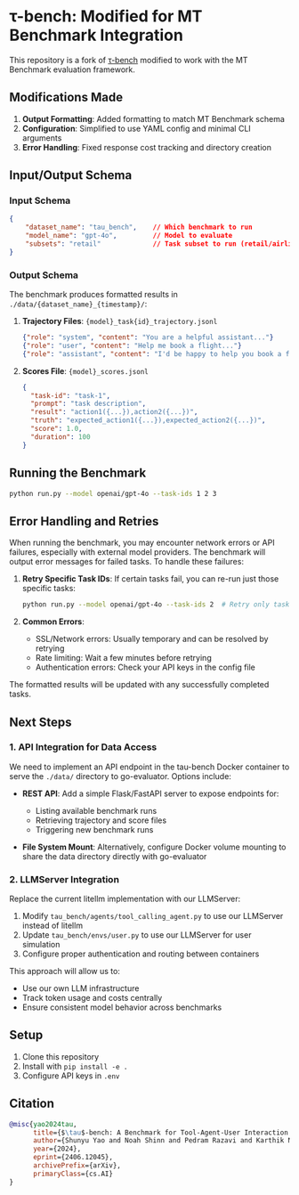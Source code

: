 # τ-bench: Modified for MT Benchmark Integration

This repository is a fork of [τ-bench](https://arxiv.org/abs/2406.12045) modified to work with the MT Benchmark evaluation framework.

## Modifications Made

1. **Output Formatting**: Added formatting to match MT Benchmark schema
2. **Configuration**: Simplified to use YAML config and minimal CLI arguments
3. **Error Handling**: Fixed response cost tracking and directory creation

## Input/Output Schema

### Input Schema
```json
{
    "dataset_name": "tau_bench",    // Which benchmark to run
    "model_name": "gpt-4o",         // Model to evaluate
    "subsets": "retail"             // Task subset to run (retail/airline)
}
```

### Output Schema
The benchmark produces formatted results in `./data/{dataset_name}_{timestamp}/`:

1. **Trajectory Files**: `{model}_task{id}_trajectory.jsonl`
   ```json
   {"role": "system", "content": "You are a helpful assistant..."}
   {"role": "user", "content": "Help me book a flight..."}
   {"role": "assistant", "content": "I'd be happy to help you book a flight..."}
   ```

2. **Scores File**: `{model}_scores.jsonl`
   ```json
   {
     "task-id": "task-1",
     "prompt": "task description",
     "result": "action1({...}),action2({...})",
     "truth": "expected_action1({...}),expected_action2({...})",
     "score": 1.0,
     "duration": 100
   }
   ```

## Running the Benchmark

```bash
python run.py --model openai/gpt-4o --task-ids 1 2 3
```

## Error Handling and Retries

When running the benchmark, you may encounter network errors or API failures, especially with external model providers. The benchmark will output error messages for failed tasks. To handle these failures:

1. **Retry Specific Task IDs**: If certain tasks fail, you can re-run just those specific tasks:
   ```bash
   python run.py --model openai/gpt-4o --task-ids 2  # Retry only task ID 2
   ```

2. **Common Errors**:
   - SSL/Network errors: Usually temporary and can be resolved by retrying
   - Rate limiting: Wait a few minutes before retrying
   - Authentication errors: Check your API keys in the config file

The formatted results will be updated with any successfully completed tasks.

## Next Steps

### 1. API Integration for Data Access

We need to implement an API endpoint in the tau-bench Docker container to serve the `./data/` directory to go-evaluator. Options include:

- **REST API**: Add a simple Flask/FastAPI server to expose endpoints for:
  - Listing available benchmark runs
  - Retrieving trajectory and score files
  - Triggering new benchmark runs

- **File System Mount**: Alternatively, configure Docker volume mounting to share the data directory directly with go-evaluator

### 2. LLMServer Integration

Replace the current litellm implementation with our LLMServer:

1. Modify `tau_bench/agents/tool_calling_agent.py` to use our LLMServer instead of litellm
2. Update `tau_bench/envs/user.py` to use our LLMServer for user simulation
3. Configure proper authentication and routing between containers

This approach will allow us to:
- Use our own LLM infrastructure
- Track token usage and costs centrally
- Ensure consistent model behavior across benchmarks

## Setup

1. Clone this repository
2. Install with `pip install -e .`
3. Configure API keys in `.env`

## Citation

```bibtex
@misc{yao2024tau,
      title={$\tau$-bench: A Benchmark for Tool-Agent-User Interaction in Real-World Domains}, 
      author={Shunyu Yao and Noah Shinn and Pedram Razavi and Karthik Narasimhan},
      year={2024},
      eprint={2406.12045},
      archivePrefix={arXiv},
      primaryClass={cs.AI}
}
